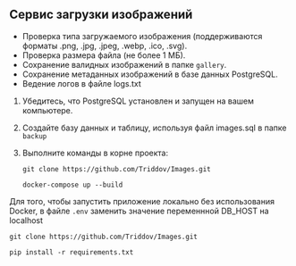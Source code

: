 ## Сервис загрузки изображений 

- Проверка типа загружаемого изображения (поддерживаются форматы .png, .jpg, .jpeg, .webp, .ico, .svg).
- Проверка размера файла (не более 1 МБ).
- Сохранение валидных изображений в папке `gallery`.
- Сохранение метаданных изображений в базе данных PostgreSQL.
- Ведение логов в файле logs.txt

1. Убедитесь, что PostgreSQL установлен и запущен на вашем компьютере. 
2. Создайте базу данных и таблицу, используя файл images.sql в папке `backup`
3. Выполните команды в корне проекта:

   ```
   git clone https://github.com/Triddov/Images.git
   
   docker-compose up --build
   ```

Для того, чтобы запустить приложение локально без использования Docker,
в файле `.env` заменить значение переменнной DB_HOST на localhost

   ```
   git clone https://github.com/Triddov/Images.git
   
   pip install -r requirements.txt
   ```